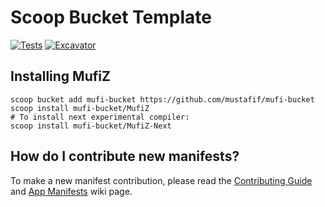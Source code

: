 # Scoop Bucket Template

<!-- Uncomment the following line after replacing placeholders -->
[![Tests](https://github.com/mustafif/mufi-bucket/actions/workflows/ci.yml/badge.svg)](https://github.com/mustafif/mufi-bucket/actions/workflows/ci.yml) [![Excavator](https://github.com/mustafif/mufi-bucket/actions/workflows/excavator.yml/badge.svg)](https://github.com/mustafif/mufi-bucket/actions/workflows/excavator.yml)


## Installing MufiZ

```pwsh
scoop bucket add mufi-bucket https://github.com/mustafif/mufi-bucket
scoop install mufi-bucket/MufiZ
# To install next experimental compiler:
scoop install mufi-bucket/MufiZ-Next
```

## How do I contribute new manifests?

To make a new manifest contribution, please read the [Contributing
Guide](https://github.com/ScoopInstaller/.github/blob/main/.github/CONTRIBUTING.md)
and [App Manifests](https://github.com/ScoopInstaller/Scoop/wiki/App-Manifests)
wiki page.
